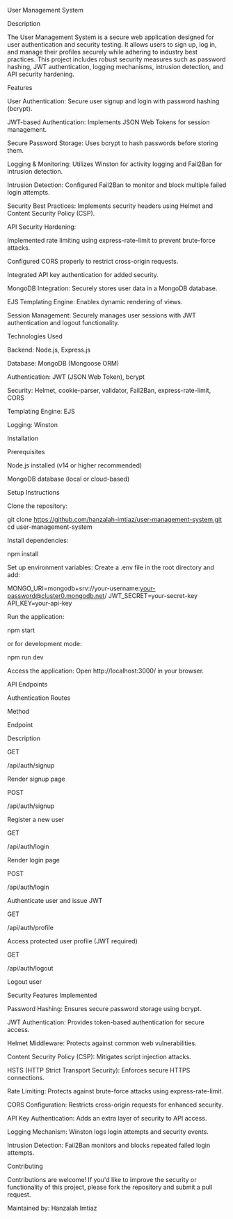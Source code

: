 User Management System

Description

The User Management System is a secure web application designed for user authentication and security testing. It allows users to sign up, log in, and manage their profiles securely while adhering to industry best practices. This project includes robust security measures such as password hashing, JWT authentication, logging mechanisms, intrusion detection, and API security hardening.

Features

User Authentication: Secure user signup and login with password hashing (bcrypt).

JWT-based Authentication: Implements JSON Web Tokens for session management.

Secure Password Storage: Uses bcrypt to hash passwords before storing them.

Logging & Monitoring: Utilizes Winston for activity logging and Fail2Ban for intrusion detection.

Intrusion Detection: Configured Fail2Ban to monitor and block multiple failed login attempts.

Security Best Practices: Implements security headers using Helmet and Content Security Policy (CSP).

API Security Hardening:

Implemented rate limiting using express-rate-limit to prevent brute-force attacks.

Configured CORS properly to restrict cross-origin requests.

Integrated API key authentication for added security.

MongoDB Integration: Securely stores user data in a MongoDB database.

EJS Templating Engine: Enables dynamic rendering of views.

Session Management: Securely manages user sessions with JWT authentication and logout functionality.

Technologies Used

Backend: Node.js, Express.js

Database: MongoDB (Mongoose ORM)

Authentication: JWT (JSON Web Token), bcrypt

Security: Helmet, cookie-parser, validator, Fail2Ban, express-rate-limit, CORS

Templating Engine: EJS

Logging: Winston

Installation

Prerequisites

Node.js installed (v14 or higher recommended)

MongoDB database (local or cloud-based)

Setup Instructions

Clone the repository:

git clone https://github.com/hanzalah-imtiaz/user-management-system.git
cd user-management-system

Install dependencies:

npm install

Set up environment variables:
Create a .env file in the root directory and add:

MONGO_URI=mongodb+srv://your-username:your-password@cluster0.mongodb.net/
JWT_SECRET=your-secret-key
API_KEY=your-api-key

Run the application:

npm start

or for development mode:

npm run dev

Access the application:
Open http://localhost:3000/ in your browser.

API Endpoints

Authentication Routes

Method

Endpoint

Description

GET

/api/auth/signup

Render signup page

POST

/api/auth/signup

Register a new user

GET

/api/auth/login

Render login page

POST

/api/auth/login

Authenticate user and issue JWT

GET

/api/auth/profile

Access protected user profile (JWT required)

GET

/api/auth/logout

Logout user

Security Features Implemented

Password Hashing: Ensures secure password storage using bcrypt.

JWT Authentication: Provides token-based authentication for secure access.

Helmet Middleware: Protects against common web vulnerabilities.

Content Security Policy (CSP): Mitigates script injection attacks.

HSTS (HTTP Strict Transport Security): Enforces secure HTTPS connections.

Rate Limiting: Protects against brute-force attacks using express-rate-limit.

CORS Configuration: Restricts cross-origin requests for enhanced security.

API Key Authentication: Adds an extra layer of security to API access.

Logging Mechanism: Winston logs login attempts and security events.

Intrusion Detection: Fail2Ban monitors and blocks repeated failed login attempts.

Contributing

Contributions are welcome! If you'd like to improve the security or functionality of this project, please fork the repository and submit a pull request.

Maintained by: Hanzalah Imtiaz

